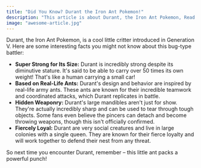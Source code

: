 ```yaml
---
title: "Did You Know? Durant the Iron Ant Pokemon!"
description: "This article is about Durant, the Iron Ant Pokemon, Read more"
image: "awesome-article.jpg"
---
```



Durant, the Iron Ant Pokemon, is a cool little critter introduced in Generation V.  Here are some interesting facts you might not know about this bug-type battler:

- **Super Strong for Its Size:** Durant is incredibly strong despite its diminutive stature. It's said to be able to carry over 50 times its own weight! That's like a human carrying a small car!
- **Based on Real-Life Ants:** Durant's design and behavior are inspired by real-life army ants. These ants are known for their incredible teamwork and coordinated attacks, which Durant replicates in battle.
- **Hidden Weaponry:** Durant's large mandibles aren't just for show. They're actually incredibly sharp and can be used to tear through tough objects. Some fans even believe the pincers can detach and become throwing weapons, though this isn't officially confirmed.
- **Fiercely Loyal:** Durant are very social creatures and live in large colonies with a single queen. They are known for their fierce loyalty and will work together to defend their nest from any threat.

So next time you encounter Durant, remember – this little ant packs a powerful punch!
